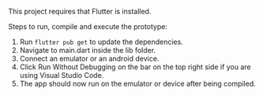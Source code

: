This project requires that Flutter is installed.

Steps to run, compile and execute the prototype:

1. Run ```flutter pub get``` to update the dependencies.
2. Navigate to main.dart inside the lib folder.
3. Connect an emulator or an android device.
4. Click Run Without Debugging on the bar on the top right side if you are using Visual Studio Code.
5. The app should now run on the emulator or device after being compiled.
